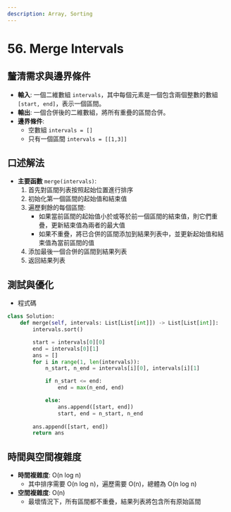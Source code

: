 ```yaml
---
description: Array, Sorting
---
```


# 56. Merge Intervals

## 釐清需求與邊界條件

* **輸入**: 一個二維數組 `intervals`，其中每個元素是一個包含兩個整數的數組 `[start, end]`，表示一個區間。
* **輸出**: 一個合併後的二維數組，將所有重疊的區間合併。
* **邊界條件**:
  * 空數組 `intervals = []`
  * 只有一個區間 `intervals = [[1,3]]`

## 口述解法

* **主要函數** `merge(intervals)`:
  1. 首先對區間列表按照起始位置進行排序
  2. 初始化第一個區間的起始值和結束值
  3. 遍歷剩餘的每個區間:
     * 如果當前區間的起始值小於或等於前一個區間的結束值，則它們重疊，更新結束值為兩者的最大值
     * 如果不重疊，將已合併的區間添加到結果列表中，並更新起始值和結束值為當前區間的值
  4. 添加最後一個合併的區間到結果列表
  5. 返回結果列表

## 測試與優化

* 程式碼

```python
class Solution:
    def merge(self, intervals: List[List[int]]) -> List[List[int]]:
        intervals.sort()

        start = intervals[0][0]
        end = intervals[0][1]
        ans = []
        for i in range(1, len(intervals)):
            n_start, n_end = intervals[i][0], intervals[i][1]

            if n_start <= end:
                end = max(n_end, end)

            else:
                ans.append([start, end])
                start, end = n_start, n_end
                
        ans.append([start, end])
        return ans
```

## 時間與空間複雜度

* **時間複雜度**: O(n log n)
  * 其中排序需要 O(n log n)，遍歷需要 O(n)，總體為 O(n log n)
* **空間複雜度**: O(n)
  * 最壞情況下，所有區間都不重疊，結果列表將包含所有原始區間
